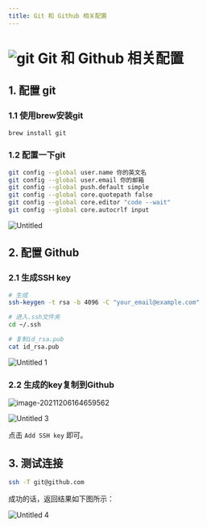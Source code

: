 ```yaml
---
title: Git 和 Github 相关配置
---
```


# ![git](https://zhuye-1308301598.file.myqcloud.com/icons/git.png) Git 和 Github 相关配置

## 1. 配置 git

### 1.1 使用brew安装git

```bash
brew install git
```

### 1.2 配置一下git

```bash
git config --global user.name 你的英文名
git config --global user.email 你的邮箱
git config --global push.default simple
git config --global core.quotepath false
git config --global core.editor "code --wait"
git config --global core.autocrlf input
```

![Untitled](https://zhuye-1308301598.file.myqcloud.com/markdown/Untitled.png)

## 2. 配置 Github

### 2.1 生成SSH key

```bash
# 生成
ssh-keygen -t rsa -b 4096 -C "your_email@example.com"

# 进入.ssh文件夹
cd ~/.ssh

# 复制id_rsa.pub
cat id_rsa.pub
```

![Untitled 1](https://zhuye-1308301598.file.myqcloud.com/markdown/Untitled%201.png)

### 2.2 生成的key复制到Github

![image-20211206164659562](https://zhuye-1308301598.file.myqcloud.com/markdown/image-20211206164659562.png)

![Untitled 3](https://zhuye-1308301598.file.myqcloud.com/markdown/Untitled%203.png)

点击 `Add SSH key` 即可。

## 3. 测试连接

```bash
ssh -T git@github.com
```

成功的话，返回结果如下图所示：

![Untitled 4](https://zhuye-1308301598.file.myqcloud.com/markdown/Untitled%204.png)
